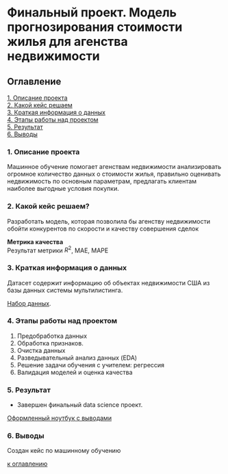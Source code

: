 # Финальный проект. Модель прогнозирования стоимости жилья для агенства недвижимости

## Оглавление
[1. Описание проекта](https://github.com/yamovan/datascience/blob/main/final_project/README.md#Описание-проекта)  
[2. Какой кейс решаем](https://github.com/yamovan/datascience/blob/main/final_project/README.md#Какой-кейс-решаем)  
[3. Краткая информация о данных](https://github.com/yamovan/datascience/blob/main/final_project/README.md#Краткая-информация-о-данных)  
[4. Этапы работы над проектом](https://github.com/yamovan/datascience/blob/main/final_project/README.md#Этапы-работы-над-проектом)  
[5. Результат](https://github.com/yamovan/datascience/blob/main/final_project/README.md#Результат)  
[6. Выводы](https://github.com/yamovan/datascience/blob/main/final_project/README.md#Выводы)

### 1. Описание проекта
Машинное обучение помогает агенствам недвижимости анализировать огромное количество данных о стоимости жилья, правильно оценивать недвижимость по основным параметрам, предлагать клиентам наиболее выгодные условия покупки.

### 2. Какой кейс решаем?
Разработать модель, которая позволила бы агенству недвижимости обойти конкурентов по скорости и качеству совершения сделок

**Метрика качества**  
Результат метрики $R^{2}$, MAE, MAPE

### 3. Краткая информация о данных
Датасет содержит информацию об объектах недвижимости США из базы данных системы мультилистинга.  

[Набор данных](https://drive.google.com/file/d/11-ZNNIdcQ7TbT8Y0nsQ3Q0eiYQP__NIW/view).

### 4. Этапы работы над проектом
1. Предобработка данных
2. Обработка признаков. 
3. Очистка данных
4. Разведывательный анализ данных (EDA)
5. Решение задачи обучения с учителем: регрессия
6. Валидация моделей и оценка качества

### 5. Результат
* Завершен финальный data science проект.  
  
[Оформленный ноутбук с выводами](https://github.com/yamovan/datascience/blob/main/final_project/Housing_cost.ipynb)  

### 6. Выводы
Создан кейс по машинному обучению


[к оглавлению](https://github.com/yamovan/datascience/blob/main/final_project/README.md#Оглавление)